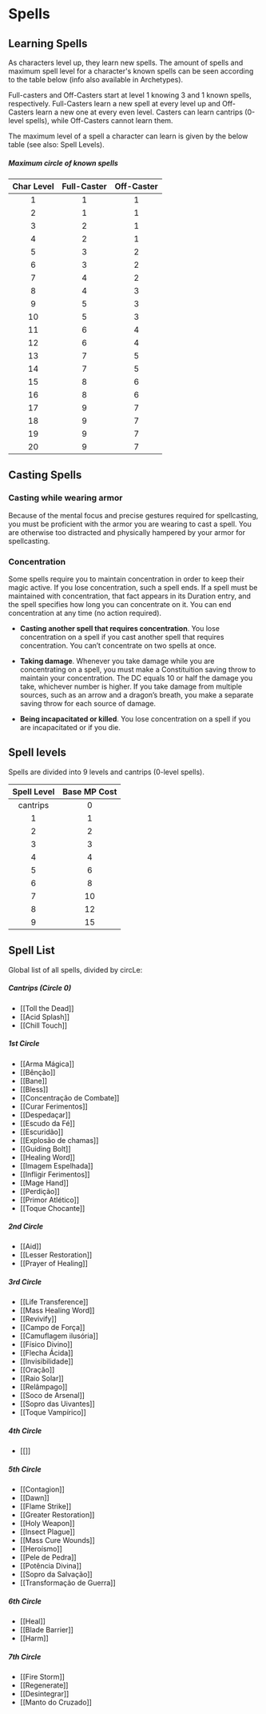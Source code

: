 <style>
  .phb h1+p:first-letter {
    all: unset;
  }
</style>

# Spells

## Learning Spells
As characters level up, they learn new spells. The amount of spells and maximum spell level for a character's known spells can be seen according to the table below (info also available in Archetypes).

Full-casters and Off-Casters start at level 1 knowing 3 and 1 known spells, respectively. Full-Casters learn a new spell at every level up and Off-Casters learn a new one at every even level. Casters can learn cantrips (0-level spells), while Off-Casters cannot learn them.

The maximum level of a spell a character can learn is given by the below table (see also: Spell Levels).

##### Maximum circle of known spells
| Char Level | Full-Caster | Off-Caster |
|:----------:|:-----------:|:----------:|
| 1          | 1           | 1          |
| 2          | 1           | 1          |
| 3          | 2           | 1          |
| 4          | 2           | 1          |
| 5          | 3           | 2          |
| 6          | 3           | 2          |
| 7          | 4           | 2          |
| 8          | 4           | 3          |
| 9          | 5           | 3          |
| 10         | 5           | 3          |
| 11         | 6           | 4          |
| 12         | 6           | 4          |
| 13         | 7           | 5          |
| 14         | 7           | 5          |
| 15         | 8           | 6          |
| 16         | 8           | 6          |
| 17         | 9           | 7          |
| 18         | 9           | 7          |
| 19         | 9           | 7          |
| 20         | 9           | 7          |

## Casting Spells

### Casting while wearing armor
Because of the mental focus and precise gestures required for spellcasting, you must be proficient with the armor you are wearing to cast a spell. You are otherwise too distracted and physically hampered by your armor for spellcasting.

### Concentration
Some spells require you to maintain concentration in order to keep their magic active. If you lose concentration, such a spell ends. If a spell must be maintained with concentration, that fact appears in its Duration entry, and the spell specifies how long you can concentrate on it. You can end concentration at any time (no action required).

- **Casting another spell that requires concentration**. You lose concentration on a spell if you cast another spell that requires concentration. You can’t concentrate on two spells at once.

- **Taking damage**. Whenever you take damage while you are concentrating on a spell, you must make a Constituition saving throw to maintain your concentration. The DC equals 10 or half the damage you take, whichever number is higher. If you take damage from multiple sources, such as an arrow and a dragon’s breath, you make a separate saving throw for each source of damage.

- **Being incapacitated or killed**. You lose concentration on a spell if you are incapacitated or if you die.

## Spell levels
Spells are divided into 9 levels and cantrips (0-level spells).

| Spell Level | Base MP Cost |
|:-----------:|:------------:|
|  cantrips   |      0       |
|      1      |      1       |
|      2      |      2       |
|      3      |      3       |
|      4      |      4       |
|      5      |      6       |
|      6      |      8       |
|      7      |      10      |
|      8      |      12      |
|      9      |      15      |

## Spell List
Global list of all spells, divided by circLe:

##### Cantrips (Circle 0) 
- [[Toll the Dead]]
- [[Acid Splash]]
- [[Chill Touch]]

##### 1st Circle
- [[Arma Mágica]]
- [[Bênção]]
- [[Bane]]
- [[Bless]]
- [[Concentração de Combate]]
- [[Curar Ferimentos]]
- [[Despedaçar]]
- [[Escudo da Fé]]
- [[Escuridão]]
- [[Explosão de chamas]]
- [[Guiding Bolt]]
- [[Healing Word]]
- [[Imagem Espelhada]]
- [[Infligir Ferimentos]]
- [[Mage Hand]]
- [[Perdição]]
- [[Primor Atlético]]
- [[Toque Chocante]]

##### 2nd Circle
- [[Aid]]
- [[Lesser Restoration]]
- [[Prayer of Healing]]

##### 3rd Circle
- [[Life Transference]]
- [[Mass Healing Word]]
- [[Revivify]]
- [[Campo de Força]]
- [[Camuflagem ilusória]]
- [[Físico Divino]]
- [[Flecha Ácida]]
- [[Invisibilidade]]
- [[Oração]]
- [[Raio Solar]]
- [[Relâmpago]]
- [[Soco de Arsenal]]
- [[Sopro das Uivantes]]
- [[Toque Vampírico]]

##### 4th Circle
- [[]]

##### 5th Circle
- [[Contagion]]
- [[Dawn]]
- [[Flame Strike]]
- [[Greater Restoration]]
- [[Holy Weapon]]
- [[Insect Plague]]
- [[Mass Cure Wounds]]
- [[Heroísmo]]
- [[Pele de Pedra]]
- [[Potência Divina]]
- [[Sopro da Salvação]]
- [[Transformação de Guerra]]

##### 6th Circle
- [[Heal]]
- [[Blade Barrier]]
- [[Harm]]

##### 7th Circle
- [[Fire Storm]]
- [[Regenerate]]
- [[Desintegrar]]
- [[Manto do Cruzado]]
